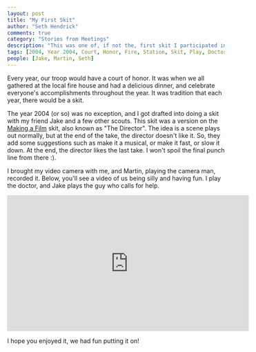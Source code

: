```yaml
--- 
layout: post
title: "My First Skit"
author: "Seth Hendrick"
comments: true
category: "Stories from Meetings"
description: "This was one of, if not the, first skit I participated in"
tags: [2004, Year 2004, Court, Honor, Fire, Station, Skit, Play, Doctor, Film, Video, YouTube]
people: [Jake, Martin, Seth]
---
```


Every year, our troop would have a court of honor.  It was when we all gathered at the local fire house and had a delicious dinner, and celebrate everyone's accomplishments throughout the year.  It was tradition that each year, there would be a skit.

The year 2004 (or so) was no exception, and I got drafted into doing a skit with my friend Jake and a few other scouts.  This skit was a version on the [Making a Film](https://scoutermom.com/25556/making-a-film-skit/) skit, also known as "The Director".  The idea is a scene plays out normally, but at the end of the take, the director doesn't like it.  So, they add some suggestions such as make it a musical, or make it fast, or slow it down.  At the end, the director likes the last take.  I won't spoil the final punch line from there :).

I brought my video camera with me, and Martin, playing the camera man, recorded it.  Below, you'll see a video of us being silly and having fun.  I play the doctor, and Jake plays the guy who calls for help.

<iframe width="560" height="315" src="https://www.youtube.com/embed/fXxBZcBTuA0?si=6zMr6-ignx1Tg42g" title="YouTube video player" frameborder="0" allow="accelerometer; autoplay; clipboard-write; encrypted-media; gyroscope; picture-in-picture; web-share" allowfullscreen></iframe>

I hope you enjoyed it, we had fun putting it on!
